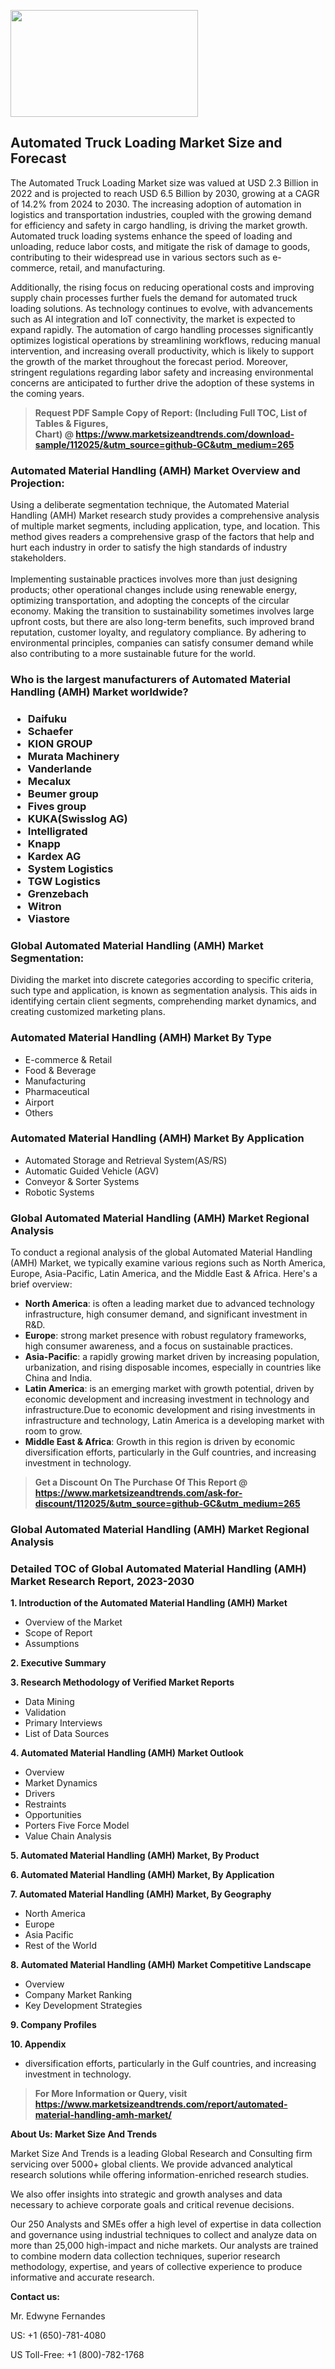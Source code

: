 <p><img class="alignnone size-medium wp-image-20088" src="https://ffe5etoiles.com/wp-content/uploads/2024/12/MST1-300x171.png" alt="" width="300" height="171" /></p><h2>Automated Truck Loading Market Size and Forecast</h2><p>The Automated Truck Loading Market size was valued at USD 2.3 Billion in 2022 and is projected to reach USD 6.5 Billion by 2030, growing at a CAGR of 14.2% from 2024 to 2030. The increasing adoption of automation in logistics and transportation industries, coupled with the growing demand for efficiency and safety in cargo handling, is driving the market growth. Automated truck loading systems enhance the speed of loading and unloading, reduce labor costs, and mitigate the risk of damage to goods, contributing to their widespread use in various sectors such as e-commerce, retail, and manufacturing.</p><p>Additionally, the rising focus on reducing operational costs and improving supply chain processes further fuels the demand for automated truck loading solutions. As technology continues to evolve, with advancements such as AI integration and IoT connectivity, the market is expected to expand rapidly. The automation of cargo handling processes significantly optimizes logistical operations by streamlining workflows, reducing manual intervention, and increasing overall productivity, which is likely to support the growth of the market throughout the forecast period. Moreover, stringent regulations regarding labor safety and increasing environmental concerns are anticipated to further drive the adoption of these systems in the coming years.</p></p><blockquote id="" class=""><strong>Request PDF Sample Copy of Report: (Including Full TOC, List of Tables &amp; Figures, Chart)&nbsp;@&nbsp;<strong><a href="https://www.marketsizeandtrends.com/download-sample/112025/&utm_source=github-GC&utm_medium=265" target="_blank">https://www.marketsizeandtrends.com/download-sample/112025/&utm_source=github-GC&utm_medium=265</a></strong></strong></blockquote><h3 id="" class="">Automated Material Handling (AMH) Market&nbsp;Overview and Projection:</h3><p id="" class="">Using a deliberate segmentation technique, the Automated Material Handling (AMH) Market research study provides a comprehensive analysis of multiple market segments, including application, type, and location. This method gives readers a comprehensive grasp of the factors that help and hurt each industry in order to satisfy the high standards of industry stakeholders. <br /> <br />Implementing sustainable practices involves more than just designing products; other operational changes include using renewable energy, optimizing transportation, and adopting the concepts of the circular economy. Making the transition to sustainability sometimes involves large upfront costs, but there are also long-term benefits, such improved brand reputation, customer loyalty, and regulatory compliance. By adhering to environmental principles, companies can satisfy consumer demand while also contributing to a more sustainable future for the world.</p><h3 id="" class="">Who is the largest manufacturers of&nbsp;Automated Material Handling (AMH) Market worldwide?</h3><h3 class=""><p><ul><li>Daifuku </li><li> Schaefer </li><li> KION GROUP </li><li> Murata Machinery </li><li> Vanderlande </li><li> Mecalux </li><li> Beumer group </li><li> Fives group </li><li> KUKA(Swisslog AG) </li><li> Intelligrated </li><li> Knapp </li><li> Kardex AG </li><li> System Logistics </li><li> TGW Logistics </li><li> Grenzebach </li><li> Witron </li><li> Viastore</li></ul></p></h3><h3 id="" class="">Global&nbsp;Automated Material Handling (AMH) Market Segmentation:</h3><p id="" class="">Dividing the market into discrete categories according to specific criteria, such type and application, is known as segmentation analysis. This aids in identifying certain client segments, comprehending market dynamics, and creating customized marketing plans.</p><h3 id="" class="">Automated Material Handling (AMH) Market&nbsp;By Type</h3><p><p><ul><li>E-commerce & Retail</li><li> Food & Beverage</li><li> Manufacturing</li><li> Pharmaceutical</li><li> Airport</li><li> Others</p></li></ul></p></p><h3 id="" class="">Automated Material Handling (AMH) Market&nbsp;By Application</h3><p class=""><p><ul><li>Automated Storage and Retrieval System(AS/RS)</li><li> Automatic Guided Vehicle (AGV)</li><li> Conveyor & Sorter Systems</li><li> Robotic Systems</li></ul></p></p><h3 id="" class="">Global Automated Material Handling (AMH) Market Regional Analysis</h3><p id="" class="">To conduct a regional analysis of the global Automated Material Handling (AMH) Market, we typically examine various regions such as North America, Europe, Asia-Pacific, Latin America, and the Middle East &amp; Africa. Here's a brief overview:</p><ul><li><strong>North America</strong>: is often a leading market due to advanced technology infrastructure, high consumer demand, and significant investment in R&amp;D.</li><li><strong>Europe</strong>: strong market presence with robust regulatory frameworks, high consumer awareness, and a focus on sustainable practices.</li><li><strong>Asia-Pacific</strong>: a rapidly growing market driven by increasing population, urbanization, and rising disposable incomes, especially in countries like China and India.</li><li><strong>Latin America</strong>: is an emerging market with growth potential, driven by economic development and increasing investment in technology and infrastructure.Due to economic development and rising investments in infrastructure and technology, Latin America is a developing market with room to grow.</li><li><strong>Middle East &amp; Africa</strong>: Growth in this region is driven by economic diversification efforts, particularly in the Gulf countries, and increasing investment in technology.</li></ul><blockquote id="" class=""><strong>Get a Discount On The Purchase Of This Report @ <strong><a href="https://www.marketsizeandtrends.com/ask-for-discount/112025/&utm_source=github-GC&utm_medium=265" target="_blank">https://www.marketsizeandtrends.com/ask-for-discount/112025/&utm_source=github-GC&utm_medium=265</a></strong></strong></blockquote><h3 id="" class="">Global Automated Material Handling (AMH) Market Regional Analysis</h3><h3 id="" class="">Detailed TOC of Global Automated Material Handling (AMH) Market Research Report, 2023-2030</h3><p id="" class=""><strong>1. Introduction of the Automated Material Handling (AMH) Market</strong></p><ul><li>Overview of the Market</li><li>Scope of Report</li><li>Assumptions</li></ul><p id="" class=""><strong>2. Executive Summary</strong></p><p id="" class=""><strong>3. Research Methodology of Verified Market Reports</strong></p><ul><li>Data Mining</li><li>Validation</li><li>Primary Interviews</li><li>List of Data Sources</li></ul><p id="" class=""><strong>4. Automated Material Handling (AMH) Market Outlook</strong></p><ul><li>Overview</li><li>Market Dynamics</li><li>Drivers</li><li>Restraints</li><li>Opportunities</li><li>Porters Five Force Model</li><li>Value Chain Analysis</li></ul><p id="" class=""><strong>5. Automated Material Handling (AMH) Market, By Product</strong></p><p id="" class=""><strong>6. Automated Material Handling (AMH) Market, By Application</strong></p><p id="" class=""><strong>7. Automated Material Handling (AMH) Market, By Geography</strong></p><ul><li>North America</li><li>Europe</li><li>Asia Pacific</li><li>Rest of the World</li></ul><p id="" class=""><strong>8. Automated Material Handling (AMH) Market Competitive Landscape</strong></p><ul><li>Overview</li><li>Company Market Ranking</li><li>Key Development Strategies</li></ul><p id="" class=""><strong>9. Company Profiles</strong></p><p id="" class=""><strong>10. Appendix</strong></p><ul><li>diversification efforts, particularly in the Gulf countries, and increasing investment in technology.</li></ul><blockquote id="" class=""><strong>For More Information or Query, visit <strong><strong><a href="https://www.marketsizeandtrends.com/report/automated-material-handling-amh-market/" target="_blank">https://www.marketsizeandtrends.com/report/automated-material-handling-amh-market/</a></strong></strong></strong></blockquote><p id="" class=""><strong>About Us: Market Size And Trends</strong></p><p id="" class="">Market Size And Trends is a leading Global Research and Consulting firm servicing over 5000+ global clients. We provide advanced analytical research solutions while offering information-enriched research studies.</p><p id="" class="">We also offer insights into strategic and growth analyses and data necessary to achieve corporate goals and critical revenue decisions.</p><p id="" class="">Our 250 Analysts and SMEs offer a high level of expertise in data collection and governance using industrial techniques to collect and analyze data on more than 25,000 high-impact and niche markets. Our analysts are trained to combine modern data collection techniques, superior research methodology, expertise, and years of collective experience to produce informative and accurate research.</p><p id="" class=""><strong>Contact us:</strong></p><p id="" class="">Mr. Edwyne Fernandes</p><p id="" class="">US: +1 (650)-781-4080</p><p id="" class="">US Toll-Free: +1 (800)-782-1768</p>

